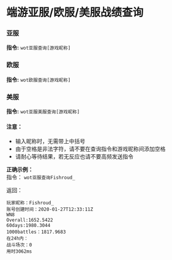 # 端游亚服/欧服/美服战绩查询

### 亚服
**指令:**
`wot亚服查询[游戏昵称]`

### 欧服
**指令:**
`wot欧服查询[游戏昵称]`

### 美服
**指令:**
`wot亚服美服查询[游戏昵称]`

#### 注意：
* 输入昵称时，无需带上中括号
* 由于空格是非法字符，请不要在查询指令和游戏昵称间添加空格
* 请耐心等待结果，若无反应也请不要高频发送指令

**正确示例：**  
指令：
`wot亚服查询Fishroud_`

返回：
```
玩家昵称：Fishroud_  
账号创建时间：2020-01-27T12:33:11Z  
WN8  
Overall:1652.5422  
60days:1980.3044  
1000battles：1817.9683  
在24h内：  
战斗场次：0   
用时3062ms
```